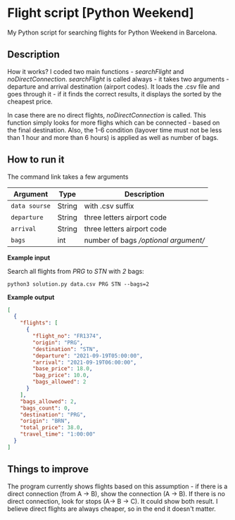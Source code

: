 # Flight script [Python Weekend]

My Python script for searching flights for Python Weekend in Barcelona.


## Description

How it works? I coded two main functions - *searchFlight* and *noDirectConnection*. *searchFlight* is called always - it takes two arguments - departure and arrival destination (airport codes). It loads the .csv file and goes through it - if it finds the correct results, it displays the sorted by the cheapest price. 

In case there are no direct flights, *noDirectConnection* is called. This function simply looks for more flighs which can be connected - based on the final destination. Also, the 1-6 condition (layover time must not be less than 1 hour and more than 6 hours) is applied as well as number of bags. 


## How to run it

The command link takes a few arguments


| Argument      | Type   | Description                          |
| ------------- | ------ | ------------------------------------ |
| `data sourse` | String | with .csv suffix                     |
| `departure`   | String | three letters airport code           |
| `arrival`     | String | three letters airport code           |
| `bags`        | int    | number of bags */optional argument/* |


**Example input**

Search all flights from *PRG* to *STN* with *2* bags:
```
python3 solution.py data.csv PRG STN --bags=2
```

**Example output**
```json
[
  {
    "flights": [
      {
        "flight_no": "FR1374",
        "origin": "PRG",
        "destination": "STN",
        "departure": "2021-09-19T05:00:00",
        "arrival": "2021-09-19T06:00:00",
        "base_price": 18.0,
        "bag_price": 10.0,
        "bags_allowed": 2
      }
    ], 
    "bags_allowed": 2,
    "bags_count": 0,
    "destination": "PRG",
    "origin": "BRN",
    "total_price": 38.0,
    "travel_time": "1:00:00"
  }
]
```


## Things to improve

The program currently shows flights based on this assumption - if there is a direct connection (from A -> B), show the connection (A -> B). If there is no direct connection, look for stops (A-> B -> C). It could show both result. I believe direct flights are always cheaper, so in the end it doesn't matter.